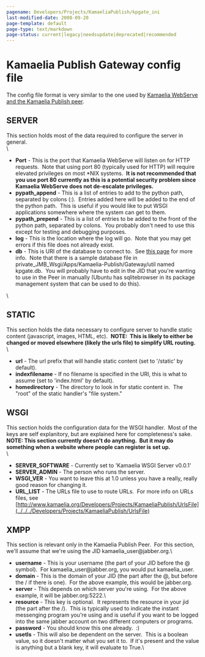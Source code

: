```yaml
---
pagename: Developers/Projects/KamaeliaPublish/kpgate_ini
last-modified-date: 2008-09-20
page-template: default
page-type: text/markdown
page-status: current|legacy|needsupdate|deprecated|recommended
---
```

Kamaelia Publish Gateway config file
====================================

The config file format is very similar to the one used by [Kamaelia
WebServe and the Kamaelia Publish
peer](../../../cgi-bin/Wiki/edit/Developers/Projects/KamaeliaPublish/kp_ini).

SERVER
------

This section holds most of the data required to configure the server in
general.\
\

-   **Port** - This is the port that Kamaelia WebServe will listen on
    for HTTP requests.  Note that using port 80 (typically used for
    HTTP) will require elevated privileges on most \*NIX systems.  **It
    is not recommended that you use port 80 currently as this is a
    potential security problem since Kamaelia WebServe does not
    de-escalate privileges.**
-   **pypath\_append** - This is a list of entries to add to the python
    path, separated by colons (:).  Entries added here will be added to
    the end of the python path.  This is useful if you would like to put
    WSGI applications somewhere where the system can get to them.
-   **pypath\_prepend** - This is a list of entries to be added to the
    front of the python path, separated by colons.  You probably don\'t
    need to use this except for testing and debugging purposes.
-   **log** - This is the location where the log will go.  Note that you
    may get errors if this file does not already exist.
-   **db** - This is URI of the database to connect to.  See [this
    page](http://www.sqlalchemy.org/docs/05/dbengine.html#dbengine_establishing)
    for more info.  Note that there is a sample database file in
    private\_JMB\_Wsgi/Apps/Kamaelia-Publish/Gateway/util named
    kpgate.db.  You will probably have to edit in the JID that you\'re
    wanting to use in the Peer in manually (Ubuntu has sqlitebrowser in
    its package management system that can be used to do this).[\
    ](http://www.sqlalchemy.org/docs/05/dbengine.html#dbengine_establishing)

\

STATIC
------

This section holds the data necessary to configure server to handle
static content (javascript, images, HTML, etc).  **NOTE:  This is likely
to either be changed or moved elsewhere (likely the urls file) to
simplify URL routing.**\
\

-   **url** - The url prefix that will handle static content (set to
    \'/static\' by default).
-   **indexfilename** - If no filename is specified in the URI, this is
    what to assume (set to \'index.html\' by default).
-   **homedirectory** - The directory to look in for static content in. 
    The \"root\" of the static handler\'s \"file system.\"

WSGI
----

This section holds the configuration data for the WSGI handler.  Most of
the keys are self explanitory, but are explained here for
completeness\'s sake.  **NOTE: This section currently doesn\'t do
anything.  But it may do something when a website where people can
register is set up.**\
\

-   **SERVER\_SOFTWARE** - Currently set to \'Kamaelia WSGI Server v0.0.1\'
-   **SERVER\_ADMIN** - The person who runs the server.
-   **WSGI\_VER** - You want to leave this at 1.0 unless you have a
    really, really good reason for changing it.
-   **URL\_LIST** - The URLs file to use to route URLs.  For more info
    on URLs files, see
    [http://www.kamaelia.org/Developers/Projects/KamaeliaPublish/UrlsFile](../../../Developers/Projects/KamaeliaPublish/UrlsFile)

XMPP
----

This section is relevant only in the Kamaelia Publish Peer.  For this
section, we\'ll assume that we\'re using the JID
kamaelia\_user\@jabber.org.\

-   **username** - This is your username (the part of your JID before
    the @ symbol).  For kamaelia\_user\@jabber.org, you would put
    kamaelia\_user.
-   **domain** - This is the domain of your JID (the part after the @,
    but before the / if there is one).  For the above example, this
    would be jabber.org.
-   **server** - This depends on which server you\'re using.  For the
    above example, it will be jabber.org:5222.\
-   **resource** - This key is optional.  It represents the resource in
    your jid (the part after the /).  This is typically used to indicate
    the instant messenging program you\'re using and is useful if you
    want to be logged into the same jabber account on two different
    computers or programs.
-   **password** - You should know this one already.  :) 
-   **usetls** - This will also be dependent on the server.  This is a
    boolean value, so it doesn\'t matter what you set it to.  If it\'s
    present and the value is anything but a blank key, it will evaluate
    to True.\

